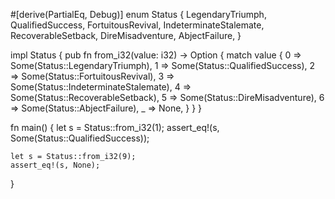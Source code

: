 #[derive(PartialEq, Debug)]
enum Status {
    LegendaryTriumph,
    QualifiedSuccess,
    FortuitousRevival,
    IndeterminateStalemate,
    RecoverableSetback,
    DireMisadventure,
    AbjectFailure,
}

impl Status {
    pub fn from_i32(value: i32) -> Option<Self> {
        match value {
            0 => Some(Status::LegendaryTriumph),
            1 => Some(Status::QualifiedSuccess),
            2 => Some(Status::FortuitousRevival),
            3 => Some(Status::IndeterminateStalemate),
            4 => Some(Status::RecoverableSetback),
            5 => Some(Status::DireMisadventure),
            6 => Some(Status::AbjectFailure),
            _ => None,
        }
    }
}

fn main() {
    let s = Status::from_i32(1);
    assert_eq!(s, Some(Status::QualifiedSuccess));

    let s = Status::from_i32(9);
    assert_eq!(s, None);
}
